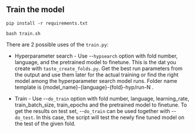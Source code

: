 ## __Train the model__

```
pip install -r requirements.txt
```
```
bash train.sh
```

There are 2 possible uses of the `train.py`:

- Hyperparameter search - Use --`hypsearch` option with fold number, language, and the pretrained model to finetune. This is the dat you create with `taste_create_folds.py`. Get the best run parameters from the output and use them later for the actual training or find the right model among the hyperparameter search model runs. Folder name template is {model_name}-{language}-{fold}-hyp/run-N .

- Train - Use --`do_train` option with fold number, language, learning_rate, train_batch_size, train_epochs and the pretrained model to finetune. To get the results on test set, --`do_train` can be used together with --`do_test`. In this case, the script will test the newly fine tuned model on the test of the given fold.
